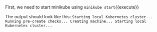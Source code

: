 First, we need to start  minikube using `minikube start`{{execute}}


The output should look like this:
`Starting local Kubernetes cluster...
Running pre-create checks...
Creating machine...
Starting local Kubernetes cluster...`
